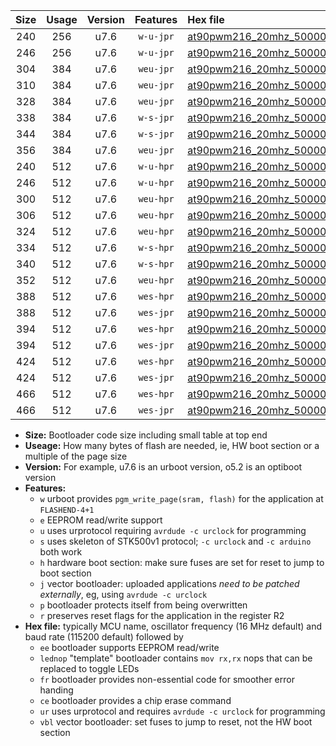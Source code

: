 |Size|Usage|Version|Features|Hex file|
|:-:|:-:|:-:|:-:|:--|
|240|256|u7.6|`w-u-jpr`|[at90pwm216_20mhz_500000bps_ur_vbl.hex](https://raw.githubusercontent.com/stefanrueger/urboot/main/at90pwm216_20mhz_500000bps_ur_vbl.hex)|
|246|256|u7.6|`w-u-jpr`|[at90pwm216_20mhz_500000bps_lednop_ur_vbl.hex](https://raw.githubusercontent.com/stefanrueger/urboot/main/at90pwm216_20mhz_500000bps_lednop_ur_vbl.hex)|
|304|384|u7.6|`weu-jpr`|[at90pwm216_20mhz_500000bps_ee_ur_vbl.hex](https://raw.githubusercontent.com/stefanrueger/urboot/main/at90pwm216_20mhz_500000bps_ee_ur_vbl.hex)|
|310|384|u7.6|`weu-jpr`|[at90pwm216_20mhz_500000bps_ee_lednop_ur_vbl.hex](https://raw.githubusercontent.com/stefanrueger/urboot/main/at90pwm216_20mhz_500000bps_ee_lednop_ur_vbl.hex)|
|328|384|u7.6|`weu-jpr`|[at90pwm216_20mhz_500000bps_ee_lednop_fr_ur_vbl.hex](https://raw.githubusercontent.com/stefanrueger/urboot/main/at90pwm216_20mhz_500000bps_ee_lednop_fr_ur_vbl.hex)|
|338|384|u7.6|`w-s-jpr`|[at90pwm216_20mhz_500000bps_vbl.hex](https://raw.githubusercontent.com/stefanrueger/urboot/main/at90pwm216_20mhz_500000bps_vbl.hex)|
|344|384|u7.6|`w-s-jpr`|[at90pwm216_20mhz_500000bps_lednop_vbl.hex](https://raw.githubusercontent.com/stefanrueger/urboot/main/at90pwm216_20mhz_500000bps_lednop_vbl.hex)|
|356|384|u7.6|`weu-jpr`|[at90pwm216_20mhz_500000bps_ee_lednop_fr_ce_ur_vbl.hex](https://raw.githubusercontent.com/stefanrueger/urboot/main/at90pwm216_20mhz_500000bps_ee_lednop_fr_ce_ur_vbl.hex)|
|240|512|u7.6|`w-u-hpr`|[at90pwm216_20mhz_500000bps_ur.hex](https://raw.githubusercontent.com/stefanrueger/urboot/main/at90pwm216_20mhz_500000bps_ur.hex)|
|246|512|u7.6|`w-u-hpr`|[at90pwm216_20mhz_500000bps_lednop_ur.hex](https://raw.githubusercontent.com/stefanrueger/urboot/main/at90pwm216_20mhz_500000bps_lednop_ur.hex)|
|300|512|u7.6|`weu-hpr`|[at90pwm216_20mhz_500000bps_ee_ur.hex](https://raw.githubusercontent.com/stefanrueger/urboot/main/at90pwm216_20mhz_500000bps_ee_ur.hex)|
|306|512|u7.6|`weu-hpr`|[at90pwm216_20mhz_500000bps_ee_lednop_ur.hex](https://raw.githubusercontent.com/stefanrueger/urboot/main/at90pwm216_20mhz_500000bps_ee_lednop_ur.hex)|
|324|512|u7.6|`weu-hpr`|[at90pwm216_20mhz_500000bps_ee_lednop_fr_ur.hex](https://raw.githubusercontent.com/stefanrueger/urboot/main/at90pwm216_20mhz_500000bps_ee_lednop_fr_ur.hex)|
|334|512|u7.6|`w-s-hpr`|[at90pwm216_20mhz_500000bps.hex](https://raw.githubusercontent.com/stefanrueger/urboot/main/at90pwm216_20mhz_500000bps.hex)|
|340|512|u7.6|`w-s-hpr`|[at90pwm216_20mhz_500000bps_lednop.hex](https://raw.githubusercontent.com/stefanrueger/urboot/main/at90pwm216_20mhz_500000bps_lednop.hex)|
|352|512|u7.6|`weu-hpr`|[at90pwm216_20mhz_500000bps_ee_lednop_fr_ce_ur.hex](https://raw.githubusercontent.com/stefanrueger/urboot/main/at90pwm216_20mhz_500000bps_ee_lednop_fr_ce_ur.hex)|
|388|512|u7.6|`wes-hpr`|[at90pwm216_20mhz_500000bps_ee.hex](https://raw.githubusercontent.com/stefanrueger/urboot/main/at90pwm216_20mhz_500000bps_ee.hex)|
|388|512|u7.6|`wes-jpr`|[at90pwm216_20mhz_500000bps_ee_vbl.hex](https://raw.githubusercontent.com/stefanrueger/urboot/main/at90pwm216_20mhz_500000bps_ee_vbl.hex)|
|394|512|u7.6|`wes-hpr`|[at90pwm216_20mhz_500000bps_ee_lednop.hex](https://raw.githubusercontent.com/stefanrueger/urboot/main/at90pwm216_20mhz_500000bps_ee_lednop.hex)|
|394|512|u7.6|`wes-jpr`|[at90pwm216_20mhz_500000bps_ee_lednop_vbl.hex](https://raw.githubusercontent.com/stefanrueger/urboot/main/at90pwm216_20mhz_500000bps_ee_lednop_vbl.hex)|
|424|512|u7.6|`wes-hpr`|[at90pwm216_20mhz_500000bps_ee_lednop_fr.hex](https://raw.githubusercontent.com/stefanrueger/urboot/main/at90pwm216_20mhz_500000bps_ee_lednop_fr.hex)|
|424|512|u7.6|`wes-jpr`|[at90pwm216_20mhz_500000bps_ee_lednop_fr_vbl.hex](https://raw.githubusercontent.com/stefanrueger/urboot/main/at90pwm216_20mhz_500000bps_ee_lednop_fr_vbl.hex)|
|466|512|u7.6|`wes-hpr`|[at90pwm216_20mhz_500000bps_ee_lednop_fr_ce.hex](https://raw.githubusercontent.com/stefanrueger/urboot/main/at90pwm216_20mhz_500000bps_ee_lednop_fr_ce.hex)|
|466|512|u7.6|`wes-jpr`|[at90pwm216_20mhz_500000bps_ee_lednop_fr_ce_vbl.hex](https://raw.githubusercontent.com/stefanrueger/urboot/main/at90pwm216_20mhz_500000bps_ee_lednop_fr_ce_vbl.hex)|

- **Size:** Bootloader code size including small table at top end
- **Useage:** How many bytes of flash are needed, ie, HW boot section or a multiple of the page size
- **Version:** For example, u7.6 is an urboot version, o5.2 is an optiboot version
- **Features:**
  + `w` urboot provides `pgm_write_page(sram, flash)` for the application at `FLASHEND-4+1`
  + `e` EEPROM read/write support
  + `u` uses urprotocol requiring `avrdude -c urclock` for programming
  + `s` uses skeleton of STK500v1 protocol; `-c urclock` and `-c arduino` both work
  + `h` hardware boot section: make sure fuses are set for reset to jump to boot section
  + `j` vector bootloader: uploaded applications *need to be patched externally*, eg, using `avrdude -c urclock`
  + `p` bootloader protects itself from being overwritten
  + `r` preserves reset flags for the application in the register R2
- **Hex file:** typically MCU name, oscillator frequency (16 MHz default) and baud rate (115200 default) followed by
  + `ee` bootloader supports EEPROM read/write
  + `lednop` "template" bootloader contains `mov rx,rx` nops that can be replaced to toggle LEDs
  + `fr` bootloader provides non-essential code for smoother error handing
  + `ce` bootloader provides a chip erase command
  + `ur` uses urprotocol and requires `avrdude -c urclock` for programming
  + `vbl` vector bootloader: set fuses to jump to reset, not the HW boot section
